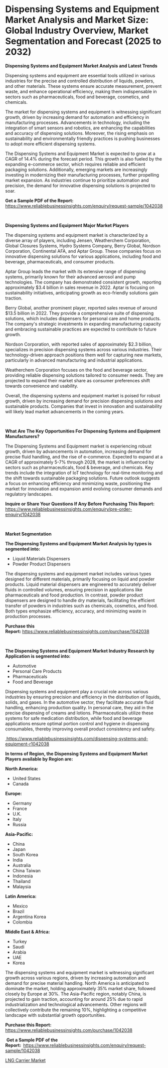 <p><h1>Dispensing Systems and Equipment Market Analysis and Market Size: Global Industry Overview, Market Segmentation and Forecast (2025 to 2032)</h1></p><p><strong>Dispensing Systems and Equipment Market Analysis and Latest Trends</strong></p>
<p><p>Dispensing systems and equipment are essential tools utilized in various industries for the precise and controlled distribution of liquids, powders, and other materials. These systems ensure accurate measurement, prevent waste, and enhance operational efficiency, making them indispensable in sectors such as pharmaceuticals, food and beverage, cosmetics, and chemicals.</p><p>The market for dispensing systems and equipment is witnessing significant growth, driven by increasing demand for automation and efficiency in manufacturing processes. Advancements in technology, including the integration of smart sensors and robotics, are enhancing the capabilities and accuracy of dispensing solutions. Moreover, the rising emphasis on sustainability and environmentally friendly practices is pushing businesses to adopt more efficient dispensing systems.</p><p>The Dispensing Systems and Equipment Market is expected to grow at a CAGR of 14.4% during the forecast period. This growth is also fueled by the expanding e-commerce sector, which requires reliable and efficient packaging solutions. Additionally, emerging markets are increasingly investing in modernizing their manufacturing processes, further propelling market expansion. As industries continue to prioritize automation and precision, the demand for innovative dispensing solutions is projected to soar.</p></p>
<p><strong>Get a Sample PDF of the Report:&nbsp;</strong> <a href="https://www.reliablebusinessinsights.com/enquiry/request-sample/1042038?utm_campaign=2446&utm_medium=2&utm_source=Github&utm_content=ia&utm_term=08042025&utm_id=dispensing-systems-and-equipment">https://www.reliablebusinessinsights.com/enquiry/request-sample/1042038</a></p>
<p>&nbsp;</p>
<p><strong>Dispensing Systems and Equipment Major Market Players</strong></p>
<p><p>The dispensing systems and equipment market is characterized by a diverse array of players, including Jensen, Weatherchem Corporation, Global Closures Systems, Hydro Systems Company, Berry Global, Nordson Corporation, Continental AFA, and Aptar Group. These companies focus on innovative dispensing solutions for various applications, including food and beverage, pharmaceuticals, and consumer products.</p><p>Aptar Group leads the market with its extensive range of dispensing systems, primarily known for their advanced aerosol and pump technologies. The company has demonstrated consistent growth, reporting approximately $3.4 billion in sales revenue in 2022. Aptar is focusing on sustainability initiatives, anticipating growth as eco-friendly solutions gain traction.</p><p>Berry Global, another prominent player, reported sales revenue of around $13.5 billion in 2022. They provide a comprehensive suite of dispensing solutions, which includes dispensers for personal care and home products. The company's strategic investments in expanding manufacturing capacity and embracing sustainable practices are expected to contribute to future growth.</p><p>Nordson Corporation, with reported sales of approximately $2.3 billion, specializes in precision dispensing systems across various industries. Their technology-driven approach positions them well for capturing new markets, particularly in advanced manufacturing and industrial applications.</p><p>Weatherchem Corporation focuses on the food and beverage sector, providing reliable dispensing solutions tailored to consumer needs. They are projected to expand their market share as consumer preferences shift towards convenience and usability.</p><p>Overall, the dispensing systems and equipment market is poised for robust growth, driven by increasing demand for precision dispensing solutions and sustainable products. Companies that invest in innovation and sustainability will likely lead market advancements in the coming years.</p></p>
<p>&nbsp;</p>
<p><strong>What Are The Key Opportunities For Dispensing Systems and Equipment Manufacturers?</strong></p>
<p><p>The Dispensing Systems and Equipment market is experiencing robust growth, driven by advancements in automation, increasing demand for precise fluid handling, and the rise of e-commerce. Expected to expand at a CAGR of approximately 5-7% through 2028, the market is influenced by sectors such as pharmaceuticals, food & beverage, and chemicals. Key trends include the integration of IoT technology for real-time monitoring and the shift towards sustainable packaging solutions. Future outlook suggests a focus on enhancing efficiency and minimizing waste, positioning the market for innovation and expansion amid evolving consumer demands and regulatory landscapes.</p></p>
<p><strong>Inquire or Share Your Questions If Any Before Purchasing This Report:</strong> <a href="https://www.reliablebusinessinsights.com/enquiry/pre-order-enquiry/1042038?utm_campaign=2446&utm_medium=2&utm_source=Github&utm_content=ia&utm_term=08042025&utm_id=dispensing-systems-and-equipment">https://www.reliablebusinessinsights.com/enquiry/pre-order-enquiry/1042038</a></p>
<p>&nbsp;</p>
<p><strong>Market Segmentation</strong></p>
<p><strong>The Dispensing Systems and Equipment Market Analysis by types is segmented into:</strong></p>
<p><ul><li>Liquid Materials Dispensers</li><li>Powder Product Dispensers</li></ul></p>
<p><p>The dispensing systems and equipment market includes various types designed for different materials, primarily focusing on liquid and powder products. Liquid material dispensers are engineered to accurately deliver fluids in controlled volumes, ensuring precision in applications like pharmaceuticals and food production. In contrast, powder product dispensers are designed to handle dry materials, facilitating the efficient transfer of powders in industries such as chemicals, cosmetics, and food. Both types emphasize efficiency, accuracy, and minimizing waste in production processes.</p></p>
<p><strong>Purchase this Report:&nbsp;</strong><a href="https://www.reliablebusinessinsights.com/purchase/1042038?utm_campaign=2446&utm_medium=2&utm_source=Github&utm_content=ia&utm_term=08042025&utm_id=dispensing-systems-and-equipment">https://www.reliablebusinessinsights.com/purchase/1042038</a></p>
<p>&nbsp;</p>
<p><strong>The Dispensing Systems and Equipment Market Industry Research by Application is segmented into:</strong></p>
<p><ul><li>Automotive</li><li>Personal Care Products</li><li>Pharmaceuticals</li><li>Food and Beverage</li></ul></p>
<p><p>Dispensing systems and equipment play a crucial role across various industries by ensuring precision and efficiency in the distribution of liquids, solids, and gases. In the automotive sector, they facilitate accurate fluid handling, enhancing production quality. In personal care, they aid in the precise dispensing of creams and lotions. Pharmaceuticals utilize these systems for safe medication distribution, while food and beverage applications ensure optimal portion control and hygiene in dispensing consumables, thereby improving overall product consistency and safety.</p></p>
<p><a href="https://www.reliablebusinessinsights.com/dispensing-systems-and-equipment-r1042038?utm_campaign=2446&utm_medium=2&utm_source=Github&utm_content=ia&utm_term=08042025&utm_id=dispensing-systems-and-equipment">&nbsp;https://www.reliablebusinessinsights.com/dispensing-systems-and-equipment-r1042038</a></p>
<p><strong>In terms of Region, the Dispensing Systems and Equipment Market Players available by Region are:</strong></p>
<p>
    <p> <strong> North America: </strong>
        <ul>
            <li>United States</li>
            <li>Canada</li>
        </ul>
        </p> 
    <p> <strong> Europe: </strong>
        <ul>
            <li>Germany</li>
            <li>France</li>
            <li>U.K.</li>
            <li>Italy</li>
            <li>Russia</li>
        </ul>
        </p> 
    <p> <strong> Asia-Pacific: </strong>
        <ul>
            <li>China</li>
            <li>Japan</li>
            <li>South Korea</li>
            <li>India</li>
            <li>Australia</li>
            <li>China Taiwan</li>
            <li>Indonesia</li>
            <li>Thailand</li>
            <li>Malaysia</li>
        </ul>
        </p> 
    <p> <strong> Latin America: </strong>
        <ul>
            <li>Mexico</li>
            <li>Brazil</li>
            <li>Argentina Korea</li>
            <li>Colombia</li>
        </ul>
        </p> 
    <p> <strong> Middle East & Africa: </strong>
        <ul>
            <li>Turkey</li>
            <li>Saudi</li>
            <li>Arabia</li>
            <li>UAE</li>
            <li>Korea</li>
        </ul>
    </p>
    </p>
<p><p>The dispensing systems and equipment market is witnessing significant growth across various regions, driven by increasing automation and demand for precise material handling. North America is anticipated to dominate the market, holding approximately 35% market share, followed closely by Europe at 30%. The Asia-Pacific region, notably China, is projected to gain traction, accounting for around 25% due to rapid industrialization and technological advancements. Other regions will collectively contribute the remaining 10%, highlighting a competitive landscape with substantial growth opportunities.</p></p>
<p><strong>Purchase this Report: </strong><a href="https://www.reliablebusinessinsights.com/purchase/1042038?utm_campaign=2446&utm_medium=2&utm_source=Github&utm_content=ia&utm_term=08042025&utm_id=dispensing-systems-and-equipment">https://www.reliablebusinessinsights.com/purchase/1042038</a></p>
<p>&nbsp;<strong>Get a Sample PDF of the Report:&nbsp;&nbsp;</strong><a href="https://www.reliablebusinessinsights.com/enquiry/request-sample/1042038?utm_campaign=2446&utm_medium=2&utm_source=Github&utm_content=ia&utm_term=08042025&utm_id=dispensing-systems-and-equipment">https://www.reliablebusinessinsights.com/enquiry/request-sample/1042038</a></p>
<p><strong></strong></p>
<p><p><a href="https://github.com/triattwood9919/Market-Research-Report-List-1/blob/main/lng-carrier-market.md?utm_campaign=2446&utm_medium=2&utm_source=Github&utm_content=ia&utm_term=08042025&utm_id=dispensing-systems-and-equipment">LNG Carrier Market</a></p></p>